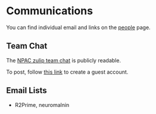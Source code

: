 # Communications
You can find individual email and links on the [people](people.md) page.

## Team Chat
The [NPAC zulip team chat](//npac.zulipchat.com) is publicly readable.

To post, follow [this link](https://npac.zulipchat.com/join/mmbsnoj5zsrjfrfcxkdmxqdl/) to create a guest account.

## Email Lists
 * R2Prime, neuromalnin
